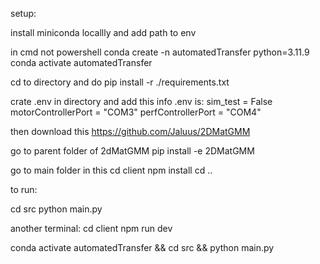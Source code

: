 setup:
 
 install miniconda
 locallly and add path to env

in cmd not powershell 
conda create -n automatedTransfer python=3.11.9
conda activate automatedTransfer

cd to directory
and do
pip install -r ./requirements.txt

crate .env in directory and add this info
.env is:
sim_test = False
motorControllerPort = "COM3"
perfControllerPort = "COM4"

then download this
https://github.com/Jaluus/2DMatGMM

go to parent folder of 2dMatGMM
pip install -e 2DMatGMM

go to main folder in this
cd client
npm install 
cd ..

to run:

cd src
python main.py

another terminal:
cd client
npm run dev

conda activate automatedTransfer && cd src && python main.py